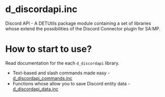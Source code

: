# d_discordapi.inc
Discord API - A DETUtils package module containing a set of libraries whose extend the possibilities of the Discord Connector plugin for SA:MP.

# How to start to use?
Read documentation for the each `d_discordapi` library.

- Text-based and slash commands made easy - [d_discordapi_commands.inc](d_discordapi_commands.md)
- Functions whose allow you to save Discord entity data - [d_discordapi_data.inc](d_discordapi_data.md)
